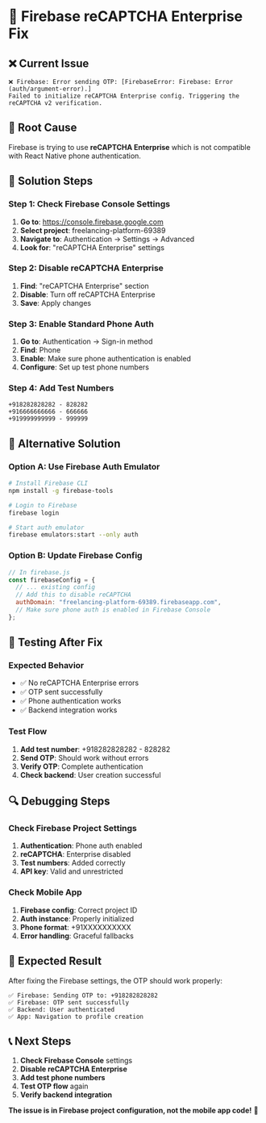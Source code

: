 # 🔧 Firebase reCAPTCHA Enterprise Fix

## ❌ **Current Issue**
```
❌ Firebase: Error sending OTP: [FirebaseError: Firebase: Error (auth/argument-error).]
Failed to initialize reCAPTCHA Enterprise config. Triggering the reCAPTCHA v2 verification.
```

## 🎯 **Root Cause**
Firebase is trying to use **reCAPTCHA Enterprise** which is not compatible with React Native phone authentication.

## 🔧 **Solution Steps**

### **Step 1: Check Firebase Console Settings**
1. **Go to**: https://console.firebase.google.com
2. **Select project**: freelancing-platform-69389
3. **Navigate to**: Authentication → Settings → Advanced
4. **Look for**: "reCAPTCHA Enterprise" settings

### **Step 2: Disable reCAPTCHA Enterprise**
1. **Find**: "reCAPTCHA Enterprise" section
2. **Disable**: Turn off reCAPTCHA Enterprise
3. **Save**: Apply changes

### **Step 3: Enable Standard Phone Auth**
1. **Go to**: Authentication → Sign-in method
2. **Find**: Phone
3. **Enable**: Make sure phone authentication is enabled
4. **Configure**: Set up test phone numbers

### **Step 4: Add Test Numbers**
```
+918282828282 - 828282
+916666666666 - 666666
+919999999999 - 999999
```

## 🚀 **Alternative Solution**

### **Option A: Use Firebase Auth Emulator**
```bash
# Install Firebase CLI
npm install -g firebase-tools

# Login to Firebase
firebase login

# Start auth emulator
firebase emulators:start --only auth
```

### **Option B: Update Firebase Config**
```javascript
// In firebase.js
const firebaseConfig = {
  // ... existing config
  // Add this to disable reCAPTCHA
  authDomain: "freelancing-platform-69389.firebaseapp.com",
  // Make sure phone auth is enabled in Firebase Console
};
```

## 📱 **Testing After Fix**

### **Expected Behavior**
- ✅ No reCAPTCHA Enterprise errors
- ✅ OTP sent successfully
- ✅ Phone authentication works
- ✅ Backend integration works

### **Test Flow**
1. **Add test number**: +918282828282 - 828282
2. **Send OTP**: Should work without errors
3. **Verify OTP**: Complete authentication
4. **Check backend**: User creation successful

## 🔍 **Debugging Steps**

### **Check Firebase Project Settings**
1. **Authentication**: Phone auth enabled
2. **reCAPTCHA**: Enterprise disabled
3. **Test numbers**: Added correctly
4. **API key**: Valid and unrestricted

### **Check Mobile App**
1. **Firebase config**: Correct project ID
2. **Auth instance**: Properly initialized
3. **Phone format**: +91XXXXXXXXXX
4. **Error handling**: Graceful fallbacks

## 🎉 **Expected Result**
After fixing the Firebase settings, the OTP should work properly:

```
✅ Firebase: Sending OTP to: +918282828282
✅ Firebase: OTP sent successfully
✅ Backend: User authenticated
✅ App: Navigation to profile creation
```

## 📞 **Next Steps**
1. **Check Firebase Console** settings
2. **Disable reCAPTCHA Enterprise**
3. **Add test phone numbers**
4. **Test OTP flow** again
5. **Verify backend integration**

**The issue is in Firebase project configuration, not the mobile app code!** 🔧
